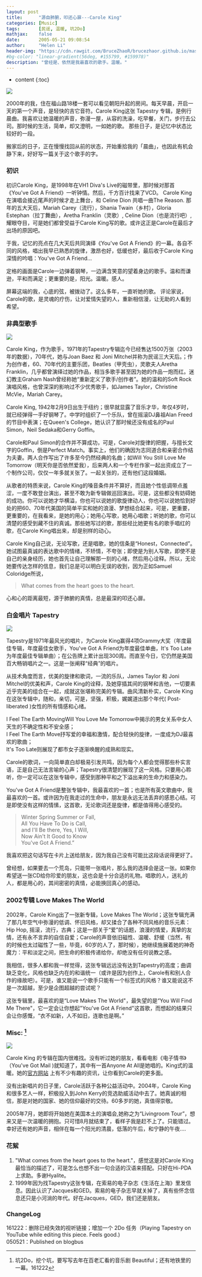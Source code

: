 ```yaml
---
layout: post
title:      "源自肺腑，叩还心扉---Carole King"
categories: [Music]
tags:       [民谣, 温暖, 坑2Do]
mathjax:    false
date:       2005-05-21 09:08:54
author:     "Helen Li"
header-img: "https://cdn.rawgit.com/BruceZhaoR/brucezhaor.github.io/master/img/post/..."
#bg-color: "linear-gradient(56deg, #155799, #159978)"
description: "曾经是、依然是我最喜欢的歌手。温暖。"
---
```


* content
{:toc}

<img src="http://7xp7zf.com1.z0.glb.clouddn.com/helenysli050521%20Carole%20King%201.jpg"  style="PADDING-RIGHT: 8px">

2000年的我，住在福山路18楼一套可以看见朝阳升起的房间。每天早晨，开启一天的第一个声音，是轻快的吉它音符。Carole King这张 Tapestry 专辑，是例行晨曲。我喜欢让她温暖的声音，弥漫一屋，从容的洗澡，吃早餐，关门，步行去公司。那时候的生活，简单，却又澄明，一如她的歌。
那些日子，是记忆中状态比较好的一段。

搬家后的日子，正在慢慢找回从前的状态，开始重拾我的「晨曲」，也因此有机会静下来，好好写一篇关于这个歌手的字。

### 初识

初识Carole King，是1998年在VH1 Diva's Live的磁带里，那时候对那首《You've Got A Friend》一听钟情。然后，千方百计找来了VCD。
Carole King 在演唱会接近尾声的时候才走上舞台，和 Celine Dion 共唱一曲The Reason. 那年的五大天后，Mariah Carey（流行），Shania Twain（乡村），Gloria Estephan（拉丁舞曲），Aretha Franklin（灵歌）, Celine Dion（也是流行吧）, 耀眼夺目，可是她们都曾受益于Carole King写的歌。或许这正是Carole在最后才出场的原因吧。

于我，记忆的亮点在几大天后共同演绎《You've Got A Friend》的一幕。各自不同的风格，唱出我早已熟悉的旋律，激昂也好，低缓也好，最后收于Carole King深情的吟唱：You've Got A Friend...

定格的画面是Carole一边弹着钢琴，一边满含笑意的望着身边的歌手。温和而谦逊，平和而满足；更重要的是，阳光。温暖。感人。

屏幕这端的我，心底的弦，被拨动了。这么多年，一直听她的歌。
评论家说，Carole的歌，是灵魂的疗伤，让对爱情失望的人，重新相信漫，让无助的人看到希望。

### 非典型歌手

<img src="http://7xp7zf.com1.z0.glb.clouddn.com/helenysli050521%20Carole%20King%203.jpg" style="PADDING-RIGHT: 8px">

Carole King，作为歌手，1971年的Tapestry专辑迄今已经售达1500万张（2003年的数据），70年代，她与Joan Baez 和 Joni Mitchel并称为民谣三大天后。；作为创作者，60、70年代的主要乐团，Beatles（甲壳虫），灵歌夫人Aretha Franklin，几乎都曾演绎过她的作品，相当多歌手甚至因为她的作品一炮而红。迷幻教主Graham Nash曾经称她“重新定义了歌手/创作者”。她的温和的Soft Rock演唱风格，也曾深深的影响过不少优秀歌手，如James Taylor，Christine McVie，Mariah Carey。

Carole King, 1942年2月9日出生于纽约；很早就显露了音乐才华，年仅4岁时，就已经弹得一手好钢琴了。中学时组织了一个乐队，曾在摇滚DJ鼻祖Alan Freed的节目中表演；在Queen's College，她认识了那时候还没有成名的Paul Simon，Neil Sedaka和Gerry Goffin。

Carole和Paul Simon的合作并不算成功，可是，Carole对旋律的把握，与擅长文字的Goffin，倒是Perfect Match。事实上，他们的确因为志同道合和亲密合作结为夫妻。两人合作写出了许多至今仍然经典的名曲；如Will You Still Love Me Tomorrow（明天你是否依然爱我），后来两人和一个专栏作家一起出资成立了一个制作公司，仅仅一年多就关张了。一起关张的，还有他们这段婚姻。

从歌者的特质来说，Carole King的嗓音条件并不算好，而且她个性低调带点羞涩，一度不敢登台演出，甚至不敢为新专辑做巡回演出。可是，这些都没有妨碍她的成功。你可以说她才华横溢，你也可以说她的歌旋律动人，你也可以说她恰到好处的把60、70年代美国的简单平实和她的浪漫、梦想结合起来，可是，更重要，更重要的，在我看来，是她的用心；她用心写歌，她用心唱歌；听她的歌，你可以清楚的感受到藏不住的真诚。那些她写过的歌，那些经比她更有名的歌手唱红的歌，在Carole King唱出来，却是别样的动心。

Carole King自己说，无论写歌，还是唱歌，她的信条是“Honest，Connected”。她试图最真诚的表达歌中的情绪，不矫情，不夸张；即使是为别人写歌，即使不是自己的亲身经历，她也首先让自己理解那一刻的心绪，然后用心诠释。所以，无论她要传达怎样的信息，我们总是可以明白无误的收到，因为正如Samuel Coloridge所说，

> What comes from the heart goes to the heart.

心和心的距离最短，源于肺腑的真情，总是最深的叩还心扉。

### 白金唱片 Tapestry

<img src="http://7xp7zf.com1.z0.glb.clouddn.com/helenysli050521%20Carole%20King%202.jpg" style="PADDING-RIGHT: 8px">

Tapestry是1971年最风光的唱片，为Carole King赢得4项Grammy大奖（年度最佳专辑，年度最佳女歌手，You've Got A Friend为年度最佳单曲，It's Too Late为年度最佳专辑单曲）；在公告牌上累计出现300周。而直至今日，它仍然是美国百大畅销唱片之一。这是一张阐释“经典”的唱片。

从技术角度而言，优美的旋律和歌词，一流的乐队，James Taylor 和 Joni Mitchel的优美和声，Carole King的诠释，及她穿插其间的钢琴和吉他，一切要素近乎完美的组合在一起，成就这张堪称完美的专辑。曲风清新朴实，Carole King在这张专辑中，随和，亲切，可是，坚强，积极，娓娓道出那个年代( Post-liberated )女性的所有情感和心绪。

I Feel The Earth MovingWill You Love Me Tomorrow中揭示的男女关系中女人天生的不确定性和不安全感；   
I Feel The Earth Move抒写爱的幸福和激情，配合轻快的旋律，一度成为DJ最喜欢的歌曲；   
It's Too Late则展现了都市女子逐渐唤醒的成熟和现实。

Carole的歌词，一向简单直白却极易引发共鸣，因为每个人都会觉得那些朴实言语，正是自己无法言喻的心声；Tapestry很清楚的展现了这一风格。只要用心聆听，你一定可以在这张专辑中，感受到那种平和之下溢出来的生命力和感染力。

You've Got A Friend是整张专辑中，我最喜欢的一首；也是所有英文歌曲中，我最喜欢的一首。或许因为在我走过的生命中，朋友是永远无法丢弃的感恩心结。可是即使没有这样的情愫，这首歌，无论歌词还是旋律，都是值得用心感受的。

> Winter Spring Summer or Fall,    
> All You Have To Do is Call,   
> and I'll Be there, Yes, I Will,   
> Now Ain't It Good to Know    
> You've Got A Friend.” 

我喜欢把这句话写在卡片上送给朋友，因为我自己没有可能比这段话说得更好了。

曾经想，如果要去一个荒岛，只能带一张唱片，那么我的选择会是这一张。如果你希望送一张CD给你珍爱的朋友，这也会是十分合适的礼物。唱歌的人，送礼的人，都是用心的，其间密密的真情，必能换回真心的感动。

### 2002专辑 Love Makes The World

2002年，Carole King出了一张新专辑，Love Makes The World；这张专辑充满了那几年空气中弥漫的低调、怀旧风格，却又揉合了各种不同风格的音乐元素：Hip Hop, 摇滚，流行，古典；这是一部关于“爱”的话题，浪漫的情爱，真挚的友情，还有永不言弃的自信自爱；Carole的声音依旧磁性、温暖、舒缓（当然，有的时候也太过磁性了一些，毕竟，60岁的人了，那时候），她继续施展着她的神奇魔力：平和淡定之间，把生命的积极传递给你，却绝没有任何说教之感。

我相信，很多人都和我一样觉得，这张专辑远远没有达到Tapestry的高度；曲调缺乏变化，风格也缺乏内在的和谐统一（或许是因为创作上，Carole有和别人合作的缘故吧）。可是，谁又能说一个歌手只能有一个标签式的风格？谁又能说这不是一次超越，至少是企图超越的尝试呢？

这张专辑里，最喜欢的是“Love Makes The World"，最失望的是“You Will Find Me There"，它一定会让你想起"You've Got  A Friend"这首歌，而想起的结果只会让你感慨，“衣不如新，人不如旧，连歌也是啊。”

### Misc: [^1] 

<img src="http://7xp7zf.com1.z0.glb.clouddn.com/helenysli050521%20Carole%20King%204.jpg" style="PADDING-RIGHT: 8px">

Carole King 的专辑在国内很难找。没有听过她的朋友，看看电影《电子情书》（You've Got Mail )就知道了，其中有一首Anyone At All是她唱的。King式的温暖。她的[官方网站](www.caroleking.com) 上有不少有趣的资讯，让你看到Carole的更多面。

没有出新唱片的日子里，Carole活跃于各种公益活动中。2004年，Carole King和很多艺人一样，积极投入到John Kerry的竞选助威活动中去了。她真诚的相信，那是对她的国家、她的信仰最好的交待。60多岁的她，真值得崇敬。

2005年7月，她即将开始她在美国本土的演唱会,她称之为“Livingroom Tour”，想来又是一次温暖的拥抱。只可惜8月就结束了，看样子我是赶不上了。只能错过。幸好还有她的声音，相伴在每一个阳光的清晨，低落的午后，和宁静的午夜....


### 花絮

1. "What comes from the heart goes to the heart."，感觉这是对Carole King最恰当的描述了，可是怎么也想不出一句合适的汉语来搭配。只好在Hi-PDA上求助。多谢Hyalite。
2. 1999年因为找Tapestry这张专辑，在索易的电子杂志《生活在上海》里发信息。因此认识了Jacques和GED。索易的电子杂志早就关掉了，真有些怀念信息还只是小河淌的年代。好在Jacques，GED，我们还是朋友。


### ChangeLog
161222：删除已经失效的视听链接；增加一个 2Do 任务（Playing Tapestry on YouTube while editing this piece. Feels good.)    
050521：Published on blogbus


[^1]: 坑2Do，挖个坑，要写写去年在百老汇看的音乐剧 Beautiful；还有地铁里的一幕。161222


